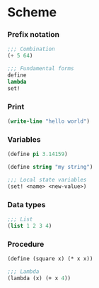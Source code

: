# Scheme

### Prefix notation

```lisp
;;; Combination
(+ 5 64)

;;; Fundamental forms
define
lambda
set!
```

### Print

```lisp
(write-line "hello world")
```

### Variables

```lisp
(define pi 3.14159)

(define string "my string")

;;; Local state variables
(set! <name> <new-value>)
```

### Data types

```lisp
;;; List
(list 1 2 3 4)
```

### Procedure

```lisp
(define (square x) (* x x))

;;; Lambda
(lambda (x) (+ x 4))
```
